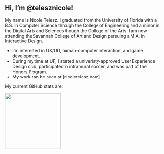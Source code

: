 ## Hi, I’m @telesznicole!
My name is Nicole Telesz. I graduated from the University of Florida with a B.S. in Computer Science through the College of Engineering and a minor in the Digital Arts and Sciences though the College of the Arts. I am now attending the Savannah College of Art and Design persuing a M.A. in Interactive Design.
- I’m interested in UX/UD, human-computer interaction, and game development.
- During my time at UF, I started a univeristy-approved User Experience Design club, participated in intramural soccer, and was part of the Honors Program.
- My work can be seen at [nicoletelesz.com]

My current GitHub stats are:

<img height="180em" src="https://github-readme-stats.vercel.app/api?username=telesznicole&show_icons=true&hide_border=true&&count_private=true&include_all_commits=true" />

<!---
telesznicole/telesznicole is a ✨ special ✨ repository because its `README.md` (this file) appears on your GitHub profile.
You can click the Preview link to take a look at your changes.
--->
